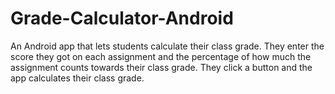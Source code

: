 # Grade-Calculator-Android
An Android app that lets students calculate their class grade. They enter the score they got on each assignment and the percentage of how much the assignment counts towards their class grade. They click a button and the app calculates their class grade.
